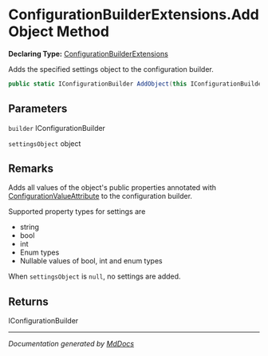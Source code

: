 ﻿# ConfigurationBuilderExtensions.AddObject Method

**Declaring Type:** [ConfigurationBuilderExtensions](../index.md)

Adds the specified settings object to the configuration builder.

```csharp
public static IConfigurationBuilder AddObject(this IConfigurationBuilder builder, object settingsObject);
```

## Parameters

`builder`  IConfigurationBuilder

`settingsObject`  object

## Remarks

Adds all values of the object's public properties annotated with [ConfigurationValueAttribute](../../ConfigurationValueAttribute/index.md) to the configuration builder.

Supported property types for settings are

- string
- bool
- int
- Enum types
- Nullable values of bool, int and enum types

When `settingsObject` is `null`, no settings are added.

## Returns

IConfigurationBuilder

___

*Documentation generated by [MdDocs](https://github.com/ap0llo/mddocs)*
